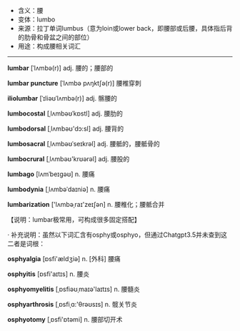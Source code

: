 - <span class="definition">含义：腰</span>
- <span class="definition">变体：lumbo</span>
- <span class="definition">来源：拉丁单词lumbus（意为loin或lower back，即腰部或后腰，具体指后背的肋骨和骨盆之间的部位）</span>
- <span class="definition">用途：构成腰相关词汇</span>

---


<span class="vocabulary">**lumbar**</span> [ˈlʌmbə(r)] adj. 腰的；腰部的

<span class="vocabulary">**lumbar puncture**</span> [ˈlʌmbə pʌŋktʃə(r)] 腰椎穿刺

<span class="vocabulary">**iliolumbar**</span> [ˈɪliəʊˈlʌmbə(r)] adj. 髂腰的

<span class="vocabulary">**lumbocostal**</span> [ˌlʌmbəʊˈkɒstl] adj. 腰肋的

<span class="vocabulary">**lumbodorsal**</span> [ˌlʌmbəʊ'dɔ:sl] adj. 腰背的

<span class="vocabulary">**lumbosacral**</span> [ˌlʌmbəʊˈseɪkrəl] adj. 腰骶的，腰骶骨的

<span class="vocabulary">**lumbocrural**</span> [ˌlʌmbəʊ'krʊərəl] adj. 腰股的

<span class="vocabulary">**lumbago**</span> [lʌmˈbeɪɡəʊ] n. 腰痛

<span class="vocabulary">**lumbodynia**</span> [ˌlʌmbəˈdaɪniə] n. 腰痛

<span class="vocabulary">**lumbarization**</span>  ['lʌmbəˌraɪ'zeɪʃən] n. 腰椎化；腰骶合并

【说明：lumbar极常用，可构成很多固定搭配】

· 补充说明：虽然以下词汇含有osphy或osphyo，但通过Chatgpt3.5并未查到这二者是词根：

<span class="vocabulary">**osphyalgia**</span> [ɒsfi'ældʒiə] n. [外科] 腰痛

<span class="vocabulary">**osphyitis**</span> [ɒsfi'aɪtɪs] n. 腰炎

<span class="vocabulary">**osphyomyelitis**</span> [ˌɒsfiəʊˌmaɪә'laɪtɪs] n. 腰髓炎

<span class="vocabulary">**osphyarthrosis**</span> [ˌɒsfiˌɑ:'θrəʊsɪs] n. 髋关节炎

<span class="vocabulary">**osphyotomy**</span> [ˌɒsfi'ɒtәmi] n. 腰部切开术
